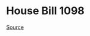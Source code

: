 # House Bill 1098

[Source](http://lawfilesext.leg.wa.gov/biennium/2023-24/Pdf/Bills/House%20Bills/1098.pdf)